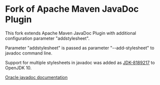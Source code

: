 <!---
 Licensed to the Apache Software Foundation (ASF) under one or more
 contributor license agreements.  See the NOTICE file distributed with
 this work for additional information regarding copyright ownership.
 The ASF licenses this file to You under the Apache License, Version 2.0
 (the "License"); you may not use this file except in compliance with
 the License.  You may obtain a copy of the License at

      http://www.apache.org/licenses/LICENSE-2.0

 Unless required by applicable law or agreed to in writing, software
 distributed under the License is distributed on an "AS IS" BASIS,
 WITHOUT WARRANTIES OR CONDITIONS OF ANY KIND, either express or implied.
 See the License for the specific language governing permissions and
 limitations under the License.
-->
Fork of Apache Maven JavaDoc Plugin
======================

This fork extends Apache Maven JavaDoc Plugin with additional configuration parameter "addstylesheet".

Parameter "addstylesheet" is passed as parameter "--add-stylesheet" to javadoc command line.

Support for multiple stylesheets in javadoc was added as [JDK-8189217](https://bugs.openjdk.java.net/browse/JDK-8189217) to OpenJDK 10.

[Oracle javadoc documentation](https://docs.oracle.com/javase/10/tools/javadoc.htm#JSWOR-GUID-9D532574-1CDB-4D30-99F3-A308DCAEE55F)

